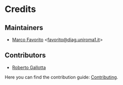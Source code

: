 # Credits

## Maintainers

* [Marco Favorito](https://github.com/marcofavorito) <[favorito@diag.uniroma1.it](mailto:favorito@diag.uniroma1.it)>

## Contributors

* [Roberto Gallotta](https://github.com/gallorob)


Here you can find the contribution guide: [Contributing](./contributing.md).
